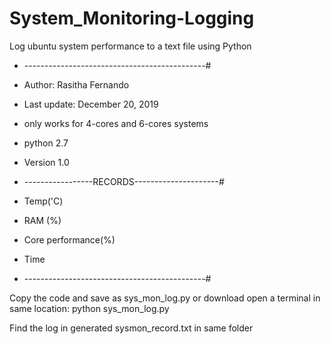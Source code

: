 # System_Monitoring-Logging
Log ubuntu system performance to a text file using Python

* ---------------------------------------------#
* Author: Rasitha Fernando
* Last update: December 20, 2019
* only works for 4-cores and 6-cores systems
* python 2.7
* Version 1.0



* -----------------RECORDS---------------------#
* Temp('C)
* RAM (%)
* Core performance(%)
* Time
* ---------------------------------------------#

Copy the code and save as sys_mon_log.py or download
open a terminal in same location:
   python sys_mon_log.py

Find the log in generated sysmon_record.txt in same folder
